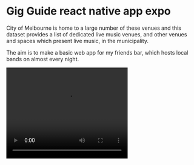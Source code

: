 # Gig Guide react native app expo

City of Melbourne is home to a large number of these venues and this dataset provides a list of dedicated live music venues, and other venues and spaces which present live music, in the municipality.

The aim is to make a basic web app for my friends bar, which hosts local bands on almost every night.  


<video width="320" height="240" controls>
  <source src="/assets/event-finder.mp4" type="video/mp4">
</video>